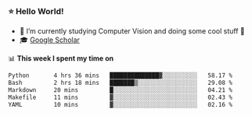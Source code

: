 ### ⭐️ Hello World!

<!--
**hologerry/hologerry** is a ✨ _special_ ✨ repository because its `README.md` (this file) appears on your GitHub profile.

Here are some ideas to get you started:

- 🔭 I’m currently working and studying on Computer Vision
- 🌱 I’m currently learning at Peking University
- 💬 Ask me about 
- 📫 How to reach me: E-mail
- 😄 Pronouns: he/his
- ⚡ Fun fact: Music is the Power
-->


- 🔭 I’m currently studying Computer Vision and doing some cool stuff 🤖
- 🎓 [Google Scholar](https://scholar.google.com/citations?user=3ykqW9wAAAAJ&hl=en)


📊 **This week I spent my time on**

<!--START_SECTION:waka-->

```txt
Python       4 hrs 36 mins   ██████████████▓░░░░░░░░░░   58.17 %
Bash         2 hrs 18 mins   ███████▒░░░░░░░░░░░░░░░░░   29.08 %
Markdown     20 mins         █░░░░░░░░░░░░░░░░░░░░░░░░   04.21 %
Makefile     11 mins         ▓░░░░░░░░░░░░░░░░░░░░░░░░   02.43 %
YAML         10 mins         ▓░░░░░░░░░░░░░░░░░░░░░░░░   02.16 %
```

<!--END_SECTION:waka-->
